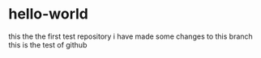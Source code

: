 # hello-world
this the the first test repository
i have made some changes to this branch
this is the test of github
